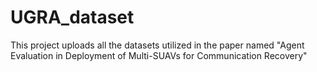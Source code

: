 # UGRA_dataset
This project uploads all the datasets utilized in the paper named "Agent Evaluation in Deployment of Multi-SUAVs for Communication Recovery"
